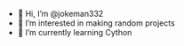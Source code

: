 - 👋 Hi, I’m @jokeman332
- 👀 I’m interested in making random projects
- 🌱 I’m currently learning Cython

<!---
jokeman332/jokeman332 is a ✨ special ✨ repository because its `README.md` (this file) appears on your GitHub profile.
You can click the Preview link to take a look at your changes.
--->
